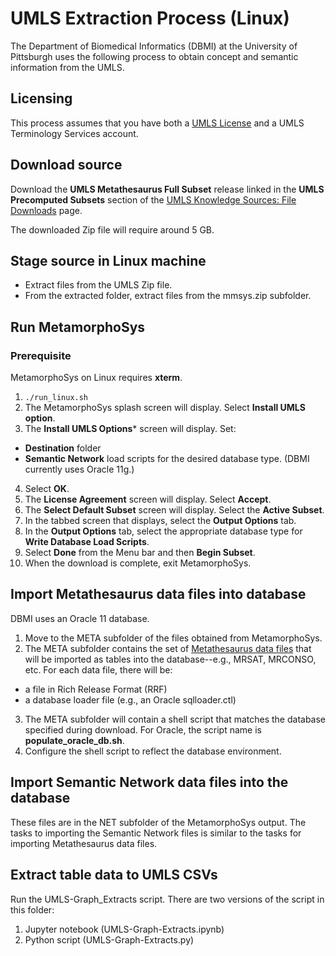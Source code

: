 
# UMLS Extraction Process (Linux)

The Department of Biomedical Informatics (DBMI) at the University of Pittsburgh uses the following process to obtain concept and semantic information from the UMLS.

## Licensing
This process assumes that you have both a [UMLS License](https://www.nlm.nih.gov/research/umls/index.html) and a UMLS Terminology Services account.

## Download source
Download the **UMLS Metathesaurus Full Subset** release linked in the **UMLS Precomputed Subsets** section of the [UMLS Knowledge Sources: File Downloads](https://www.nlm.nih.gov/research/umls/licensedcontent/umlsknowledgesources.html) page.

The downloaded Zip file will require around 5 GB.

## Stage source in Linux machine
* Extract files from the UMLS Zip file.
* From the extracted folder, extract files from the mmsys.zip subfolder.

## Run MetamorphoSys

### Prerequisite
MetamorphoSys on Linux requires **xterm**.

1. ```./run_linux.sh ```
2. The MetamorphoSys splash screen will display. Select **Install UMLS option**.
3. The **Install UMLS Options*** screen will display. Set:
* **Destination** folder
* **Semantic Network** load scripts for the desired database type. (DBMI currently uses Oracle 11g.)
4. Select **OK**.
5. The **License Agreement** screen will display. Select **Accept**.
6. The **Select Default Subset** screen will display. Select the **Active Subset**.
7. In the tabbed screen that displays, select the **Output Options** tab.
8. In the **Output Options** tab, select the appropriate database type for **Write Database Load Scripts**.
9. Select **Done** from the Menu bar and then **Begin Subset**.
10. When the download is complete, exit MetamorphoSys.

## Import Metathesaurus data files into database
DBMI uses an Oracle 11 database.

1. Move to the META subfolder of the files obtained from MetamorphoSys. 
2. The META subfolder contains the set of [Metathesaurus data files](https://www.ncbi.nlm.nih.gov/books/NBK9685/) that will be imported as tables into the database--e.g., MRSAT, MRCONSO, etc. For each data file, there will be:
* a file in Rich Release Format (RRF)
* a database loader file (e.g., an Oracle sqlloader.ctl)
3. The META subfolder will contain a shell script that matches the database specified during download. For Oracle, the script name is **populate_oracle_db.sh**.
4. Configure the shell script to reflect the database environment.

## Import Semantic Network data files into the database
These files are in the NET subfolder of the MetamorphoSys output. The tasks to importing the Semantic Network files is similar to the tasks for importing Metathesaurus data files.

## Extract table data to UMLS CSVs
Run the UMLS-Graph_Extracts script. There are two versions of the script in this folder:
1. Jupyter notebook (UMLS-Graph-Extracts.ipynb)
2. Python script (UMLS-Graph-Extracts.py)


